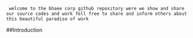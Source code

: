 `` welcome to the bhaee corp github repository were we show and share our source codes and work fell free to share and inform others about this beautiful paradise of work``
</br>

##Introduction
